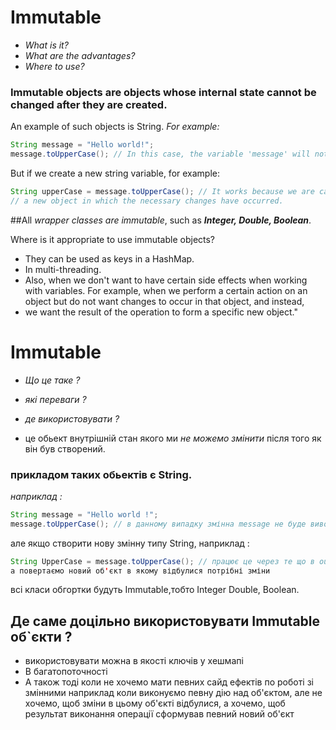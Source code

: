 # Immutable

* *What is it?*
* *What are the advantages?*
* *Where to use?*

### Immutable objects are objects whose internal state cannot be changed after they are created.
An example of such objects is String.
*For example:*
 ```java
String message = "Hello world!";
message.toUpperCase(); // In this case, the variable 'message' will not be displayed in uppercase.
  ```
But if we create a new string variable, for example:
```java
String upperCase = message.toUpperCase(); // It works because we are calling the modified object in the output and returning
// a new object in which the necessary changes have occurred.
```

##All *wrapper classes are immutable*, such as ***Integer, Double, Boolean***.

Where is it appropriate to use immutable objects?
* They can be used as keys in a HashMap.
* In multi-threading.
* Also, when we don't want to have certain side effects when working with variables.
For example, when we perform a certain action on an object but do not want changes to occur in that object, and instead, 
* we want the result of the operation to form a specific new object." 


# Immutable

 * *Що це таке ?*
 * *які переваги ?* 
 * *де використовувати ?* 

* це обьект внутрішній стан якого ми *не можемо змінити* після того як він був створений.
### прикладом таких обьектів є String.
*наприклад :* 
```java
String message = "Hello world !";
message.toUpperCase(); // в данному випадку змінна message не буде виводитись з UpperCase
```
але якщо створити нову змінну типу String, наприклад : 
```java
String UpperCase = message.toUpperCase(); // працює це через те що в output ми викликаємо не змінений об'єкт, 
а повертаємо новий об'єкт в якому відбулися потрібні зміни
```

всі класи обгортки будуть Immutable,тобто Integer Double, Boolean.
## Де саме доцільно використовувати Immutable об`єкти ?
* використовувати можна в якості ключів у хешмапі
* В багатопоточності 
* А також тоді коли не хочемо мати певних сайд ефектів по роботі зі змінними 
наприклад коли виконуємо певну дію над об'єктом, але не хочемо, щоб зміни в цьому об'єкті відбулися, а хочемо, щоб результат виконання операції сформував певний новий об'єкт 
